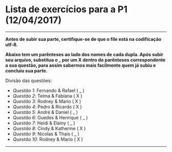 # Lista de exercícios para a P1 (12/04/2017)

***

**Antes de subir sua parte, certifique-se de que o file está na codificação utf-8.**

**Abaixo tem um parênteses ao lado dos nomes de cada dupla. Após subir seu arquivo, substitua o _ por um X dentro do parênteses
  correspondente a sua questão, para assim sabermos mais facilmente quem já subiu e concluiu sua parte.**

Divisão das questões:

* *Questão 1*: Fernando & Rafael ( _ )
* *Questão 2*: Telma & Fabiana ( X )
* *Questão 3*: Rodney & Mario ( X )
* *Questão 4*: Pedro & Ricardo ( X )
* *Questão 5*: André & Daniel ( _ )
* *Questão 6*: Guedes & Henrique ( _ )
* *Questão 7*: Heidi & Elainy ( _ )
* *Questão 8*: Cindy & Katherine ( X )
* *Questão 9*: Nicolas & Thaís ( _ )
* *Questão 10*: Rodney & Mario ( X )

***
